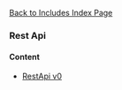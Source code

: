 [Back to Includes Index Page](https://github.com/SorinGFS/webaccess/blob/master/config/servers/includes)

### Rest Api

#### Content
- [RestApi v0](https://github.com/SorinGFS/webaccess/blob/master/config/servers/includes/base/objects/roles/rest-api/v0)